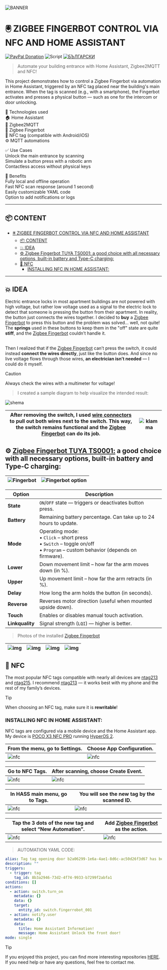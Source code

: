 
![BANNER](/img/banner_HASS-Fingerbot-NFC-Door.png)
# 🖲️ ZIGBEE FINGERBOT CONTROL VIA NFC AND HOME ASSISTANT
[![PayPal Donation](https://img.shields.io/badge/PayPal-Дари-синьо?logo=paypal)](https://www.paypal.com/donate/?hosted_button_id=AAWFZVF2XCP5A)
![Script](https://img.shields.io/badge/logo-yaml-green?logo=yaml)
[![БЪЛГАРСКИ](https://img.shields.io/badge/БЪЛГАРСКИ-език-green?logo=translate&labelColor=gray&style=flat-square&link=https://example.com/en)](BG.md)

> Automate your building entrance with Home Assistant, Zigbee2MQTT and NFC!

This project demonstrates how to control a Zigbee Fingerbot via automation in Home Assistant, triggered by an NFC tag placed near the building's main entrance. When the tag is scanned (e.g., with a smartphone), the Fingerbot activates and presses a physical button — such as one for the intercom or door unlocking.

🔧 Technologies used<br>
🏠 Home Assistant<br>
📶 Zigbee2MQTT<br>
🤖 Zigbee Fingerbot<br>
📱 NFC tag (compatible with Android/iOS)<br>
⚙️ MQTT automations

✅ Use Cases  
Unlock the main entrance by scanning<br>
Simulate a button press with a robotic arm<br>
Contactless access without physical keys

🚀 Benefits  
Fully local and offline operation<br>
Fast NFC scan response (around 1 second)<br>
Easily customizable YAML code<br>
Option to add notifications or logs

---

## 📦 CONTENT

- [🖲️ ZIGBEE FINGERBOT CONTROL VIA NFC AND HOME ASSISTANT](#️-zigbee-fingerbot-control-via-nfc-and-home-assistant)
	- [📦 CONTENT](#-content)
	- [💥 IDEA](#-idea)
	- [⚙️ Zigbee Fingerbot TUYA TS0001: a good choice with all necessary options, built-in battery and Type-C charging:](#️-zigbee-fingerbot-tuya-ts0001-a-good-choice-with-all-necessary-options-built-in-battery-and-type-c-charging)
	- [💫 NFC](#-nfc)
		- [INSTALLING NFC IN HOME ASSISTANT:](#installing-nfc-in-home-assistant)

---

## 💥 IDEA  
Electric entrance locks in most apartment buildings are not powered with high voltage, but rather low voltage used as a signal to the electric lock to detect that someone is pressing the button from their apartment. In reality, the button just connects the wires together. I decided to **buy** a [Zigbee Fingerbot][figerbot] to press this button and the problem was solved… well, not quite! The **springs** used in these buttons to keep them in the "off" state are quite **stiff**, and the [Zigbee Fingerbot][figerbot] couldn’t handle it.  
<br>

Then I realized that if the [Zigbee Fingerbot][figerbot] can’t press the switch, it could instead **connect the wires directly**, just like the button does. And since no live voltage flows through those wires, **an electrician isn’t needed** — I could do it myself.<br>

> [!CAUTION]  
> Always check the wires with a multimeter for voltage!

> I created a sample diagram to help visualize the intended result:

![shema](/img/shema_HASS-Fingerbot-HFC-Door.png)

| After removing the switch, I used [wire connectors][klamma] to pull out both wires next to the switch. This way, the switch remains functional and the [Zigbee Fingerbot][figerbot] can do its job. | ![klamma](/img/klamma.png)  |
|-----|-----|

## ⚙️ [Zigbee Fingerbot TUYA TS0001:][figerbot] a good choice with all necessary options, built-in battery and Type-C charging:

|![Fingerbot](/img/Fingerbot.png)|![Fingerbot option](/img/Fingerbot_option.png)|
|-----|-----|

| **Option** | **Description** |
|-----------|-----------------|
| **State** | `ON`/`OFF` state — triggers or deactivates button press. |
| **Battery** | Remaining battery percentage. Can take up to 24 hours to update. |
| **Mode** | Operating mode:<br>• `Click` – short press<br>• `Switch` – toggle on/off<br>• `Program` – custom behavior (depends on firmware). |
| **Lower** | Down movement limit – how far the arm moves down (in %). |
| **Upper** | Up movement limit – how far the arm retracts (in %). |
| **Delay** | How long the arm holds the button (in seconds). |
| **Reverse** | Reverses motor direction (useful when mounted upside down). |
| **Touch** | Enables or disables manual touch activation. |
| **Linkquality** | Signal strength (`LQI`) — higher is better. |

> Photos of the installed [Zigbee Fingerbot][figerbot]

|![img](/img/photo001.jpg)|![img](/img/photo002.jpg)|![img](/img/photo003.jpg)|![img](/img/phofo004.jpg)|
|----|----|----|----|

## 💫 NFC  
The most popular NFC tags compatible with nearly all devices are [ntag213][NFCtag1] and [ntag215][NFCtag2]. I recommend [ntag213][NFCtag1] — it works best with my phone and the rest of my family’s devices.

> [!TIP]  
> When choosing an NFC tag, make sure it is **rewritable**!

### INSTALLING NFC IN HOME ASSISTANT:  
NFC tags are configured via a mobile device and the Home Assistant app. My device is [POCO X3 NFC PRO][poco] running [HyperOS 2][hyperos].

| From the menu, go to Settings. | Choose App Configuration. |
|----|----|
| ![nfc](/img/nfc/nfctag1.png) | ![nfc](/img/nfc/nfctag2.png) |

| Go to NFC Tags. | After scanning, choose Create Event. |
|----|----|
| ![nfc](/img/nfc/nfctag3.png) | ![nfc](/img/nfc/nfctag4.png) |

| In HASS main menu, go to Tags. | You will see the new tag by the scanned ID. |
|----|----|
| ![nfc](/img/nfc/nfctag5.png) | ![nfc](/img/nfc/nfctag6.png) |

| Tap the 3 dots of the new tag and select “New Automation”. | Add [Zigbee Fingerbot][figerbot] as the action. |
|----|----|
| ![nfc](/img/nfc/nfctag7.png) | ![nfc](/img/nfc/nfctag8.png) |

> AUTOMATION YAML CODE:
```yaml
alias: Tag tag opening door b2a06299-1e6a-4ae1-8d6c-ac50d26f3d67 has been scanned
description: ""
triggers:
  - trigger: tag
    tag_id: 8b3a2946-73d2-4f74-9933-b7299f2abfa1
conditions: []
actions:
  - action: switch.turn_on
    metadata: {}
    data: {}
    target:
      entity_id: switch.fingerrobot_001
  - action: notify.user
    metadata: {}
    data:
      title: Home Assistant Information!
      message: Home Assistant Unlock the front door!
mode: single
```

> [!TIP]  
> If you enjoyed this project, you can find more interesting repositories [HERE](https://github.com/Bacard1?tab=repositories).  
> If you need help or have any questions, feel free to contact me.


[hyperos]: https://www.mi.com/de/product/poco-x3-pro?srsltid=AfmBOoqKmKAtF-_P0cmo5_mUh5KyV_rqULEeFMbqT99BiuWWyo8BDJRW
[poco]: https://www.mi.com/de/product/poco-x3-pro?srsltid=AfmBOoqKmKAtF-_P0cmo5_mUh5KyV_rqULEeFMbqT99BiuWWyo8BDJRW
[klamma]: https://de.aliexpress.com/item/1005005805414976.html?spm=a2g0o.order_list.order_list_main.212.21c85c5f8qzzfj&gatewayAdapt=glo2deu
[figerbot]: https://de.aliexpress.com/item/1005008341830865.html?spm=a2g0o.order_list.order_list_main.363.21c85c5f8qzzfj&gatewayAdapt=glo2deu
[NFCtag1]: https://de.aliexpress.com/item/1005007613908773.html?spm=a2g0o.order_list.order_list_main.394.21c85c5f8qzzfj&gatewayAdapt=glo2deu
[NFCtag2]: https://de.aliexpress.com/item/1005006332360160.html?spm=a2g0o.order_list.order_list_main.217.21c85c5f8qzzfj&gatewayAdapt=glo2deu
